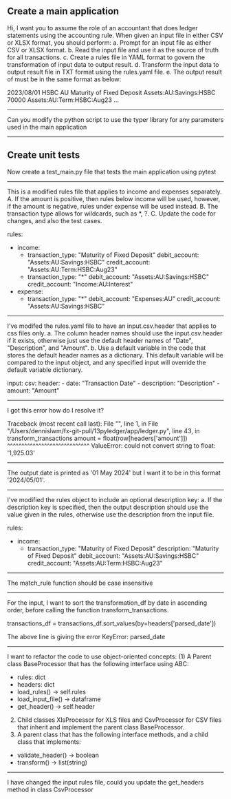 ## Create a main application
Hi,
I want you to assume the role of an accountant that does ledger statements using the accounting rule.
When given an input file in either CSV or XLSX format, you should perform:
a. Prompt for an input file as either CSV or XLSX format.
b. Read the input file and use it as the source of truth for all transactions.
c. Create a rules file in YAML format to govern the transformation of input data to output result.
d. Transform the input data to output result file in TXT format using the rules.yaml file.
e. The output result of must be in the same format as below:

2023/08/01 HSBC AU Maturity of Fixed Deposit
	Assets:AU:Savings:HSBC			  70000
	Assets:AU:Term:HSBC:Aug23
...

---
Can you modify the python script to use the typer library for any parameters used in the main application

---
## Create unit tests
Now create a test_main.py file that tests the main application using pytest

---
This is a modified rules file that applies to income and expenses separately.
A. If the amount is positive, then rules below income will be used, however, if the amount is negative, rules under expense will be used instead.
B. The transaction type allows for wildcards, such as *, ?.
C. Update the code for changes, and also the test cases.

rules:
  - income:
    - transaction_type: "Maturity of Fixed Deposit"
      debit_account: "Assets:AU:Savings:HSBC"
      credit_account: "Assets:AU:Term:HSBC:Aug23"
    - transaction_type: "*"
      debit_account: "Assets:AU:Savings:HSBC"
      credit_account: "Income:AU:Interest"
  - expense:
    - transaction_type: "*"
      debit_account: "Expenses:AU"
      credit_account: "Assets:AU:Savings:HSBC"

---
I've modifed the rules.yaml file to have an input.csv.header that applies to css files only.
a. The column header names should use the input.csv.header if it exists, otherwise just use the default header names of "Date", "Description", and "Amount".
b. Use a default variable in the code that stores the default header names as a dictionary. This default variable will be compared to the input object, and any specified input will override the default variable dictionary.

input:
  csv:
    header:
      - date: "Transaction Date"
      - description: "Description"
      - amount: "Amount"

---
I got this error how do I resolve it?

Traceback (most recent call last):
  File "<stdin>", line 1, in <module>
  File "/Users/dennislwm/fx-git-pull/13pyledger/app/ledger.py", line 43, in transform_transactions
    amount = float(row[headers['amount']])
             ^^^^^^^^^^^^^^^^^^^^^^^^^^^^^
ValueError: could not convert string to float: '1,925.03'

---
The output date is printed as '01 May 2024' but I want it to be in this format '2024/05/01'.

---
I've modified the rules object to include an optional description key:
a. If the description key is specified, then the output description should use the value given in the rules, otherwise use the description from the input file.

rules:
  - income:
    - transaction_type: "Maturity of Fixed Deposit"
      description: "Maturity of Fixed Deposit"
      debit_account: "Assets:AU:Savings:HSBC"
      credit_account: "Assets:AU:Term:HSBC:Aug23"

---
The match_rule function should be case insensitive

---
For the input, I want to sort the transformation_df by date in ascending order, before calling the function transform_transactions.

transactions_df = transactions_df.sort_values(by=headers['parsed_date'])

The above line is giving the error KeyError: parsed_date

---
I want to refactor the code to use object-oriented concepts:
(1) A Parent class BaseProcessor that has the following interface using ABC:
- rules: dict
- headers: dict
- load_rules() -> self.rules
- load_input_file() -> dataframe
- get_header() -> self.header
2) Child classes XlsProcessor for XLS files and CsvProcessor for CSV files that inherit and implement the parent class BaseProcessor.
3) A parent class that has the following interface methods, and a child class that implements:
- validate_header() -> boolean
- transform() -> list(string)

---
I have changed the input rules file, could you update the get_headers method in class CsvProcessor
